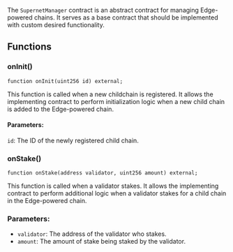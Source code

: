 The `SupernetManager` contract is an abstract contract for managing Edge-powered chains. It serves as a base contract that should be implemented with custom desired functionality.

## Functions

### onInit()

```solidity
function onInit(uint256 id) external;
```

This function is called when a new childchain is registered. It allows the implementing contract to perform initialization logic when a new child chain is added to the Edge-powered chain.

#### Parameters:

`id`: The ID of the newly registered child chain.

### onStake()

```solidity
function onStake(address validator, uint256 amount) external;
```

This function is called when a validator stakes. It allows the implementing contract to perform additional logic when a validator stakes for a child chain in the Edge-powered chain.

### Parameters:

- `validator`: The address of the validator who stakes.
- `amount`: The amount of stake being staked by the validator.

